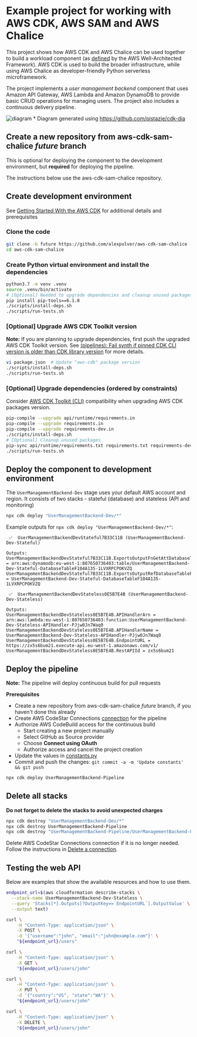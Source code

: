 # Example project for working with AWS CDK, AWS SAM and AWS Chalice
This project shows how AWS CDK and AWS Chalice can be used together to build 
a workload component (as [defined](https://docs.aws.amazon.com/wellarchitected/latest/framework/welcome.html#introduction)
by the AWS Well-Architected Framework). AWS CDK is used to build the broader 
infrastructure, while using AWS Chalice as developer-friendly Python serverless microframework.

The project implements a *user management backend* component that uses 
Amazon API Gateway, AWS Lambda and Amazon DynamoDB to provide basic 
CRUD operations for managing users. The project also includes a continuous 
delivery pipeline.

![diagram](https://user-images.githubusercontent.com/4362270/128628347-355923de-09af-4e82-bf2c-64f9496cfe95.png)
\* Diagram generated using https://github.com/pistazie/cdk-dia

## Create a new repository from aws-cdk-sam-chalice *future* branch
This is optional for deploying the component to the development environment, but 
**required** for deploying the pipeline.

The instructions below use the aws-cdk-sam-chalice repository.

## Create development environment
See [Getting Started With the AWS CDK](https://docs.aws.amazon.com/cdk/latest/guide/getting_started.html)
for additional details and prerequisites

### Clone the code
```bash
git clone -b future https://github.com/alexpulver/aws-cdk-sam-chalice
cd aws-cdk-sam-chalice
```

### Create Python virtual environment and install the dependencies
```bash
python3.7 -m venv .venv
source .venv/bin/activate
# [Optional] Needed to upgrade dependencies and cleanup unused packages
pip install pip-tools==6.1.0
./scripts/install-deps.sh
./scripts/run-tests.sh
```

### [Optional] Upgrade AWS CDK Toolkit version
**Note:** If you are planning to upgrade dependencies, first push the upgraded AWS CDK Toolkit version.
See [(pipelines): Fail synth if pinned CDK CLI version is older than CDK library version](https://github.com/aws/aws-cdk/issues/15519) 
for more details.

```bash
vi package.json  # Update "aws-cdk" package version
./scripts/install-deps.sh
./scripts/run-tests.sh
```

### [Optional] Upgrade dependencies (ordered by constraints)
Consider [AWS CDK Toolkit (CLI)](https://docs.aws.amazon.com/cdk/latest/guide/reference.html#versioning) compatibility 
when upgrading AWS CDK packages version.

```bash
pip-compile --upgrade api/runtime/requirements.in
pip-compile --upgrade requirements.in
pip-compile --upgrade requirements-dev.in
./scripts/install-deps.sh
# [Optional] Cleanup unused packages
pip-sync api/runtime/requirements.txt requirements.txt requirements-dev.txt
./scripts/run-tests.sh
```

## Deploy the component to development environment
The `UserManagementBackend-Dev` stage uses your default AWS account and region.
It consists of two stacks - stateful (database) and stateless (API and monitoring) 

```bash
npx cdk deploy "UserManagementBackend-Dev/*"
```

Example outputs for `npx cdk deploy "UserManagementBackend-Dev/*"`:
```text
 ✅  UserManagementBackendDevStateful7B33C11B (UserManagementBackend-Dev-Stateful)

Outputs:
UserManagementBackendDevStateful7B33C11B.ExportsOutputFnGetAttDatabaseTableF104A135ArnDAC15A6A = arn:aws:dynamodb:eu-west-1:807650736403:table/UserManagementBackend-Dev-Stateful-DatabaseTableF104A135-1LVXRPCPOKVZQ
UserManagementBackendDevStateful7B33C11B.ExportsOutputRefDatabaseTableF104A1356B7D7D8A = UserManagementBackend-Dev-Stateful-DatabaseTableF104A135-1LVXRPCPOKVZQ
```
```text
 ✅  UserManagementBackendDevStateless0E5B7E4B (UserManagementBackend-Dev-Stateless)

Outputs:
UserManagementBackendDevStateless0E5B7E4B.APIHandlerArn = arn:aws:lambda:eu-west-1:807650736403:function:UserManagementBackend-Dev-Stateless-APIHandler-PJjw0Jn7Waq0
UserManagementBackendDevStateless0E5B7E4B.APIHandlerName = UserManagementBackend-Dev-Stateless-APIHandler-PJjw0Jn7Waq0
UserManagementBackendDevStateless0E5B7E4B.EndpointURL = https://zx5s6bum21.execute-api.eu-west-1.amazonaws.com/v1/
UserManagementBackendDevStateless0E5B7E4B.RestAPIId = zx5s6bum21
```

## Deploy the pipeline
**Note:** The pipeline will deploy continuous build for pull requests

**Prerequisites**
- Create a new repository from aws-cdk-sam-chalice *future* branch, if you haven't done 
  this already
- Create AWS CodeStar Connections [connection](https://docs.aws.amazon.com/dtconsole/latest/userguide/welcome-connections.html)
  for the pipeline
- Authorize AWS CodeBuild access for the continuous build
  - Start creating a new project manually
  - Select GitHub as Source provider
  - Choose **Connect using OAuth**
  - Authorize access and cancel the project creation
- Update the values in [constants.py](constants.py)
- Commit and push the changes: `git commit -a -m 'Update constants' && git push`

```bash
npx cdk deploy UserManagementBackend-Pipeline
```

## Delete all stacks
**Do not forget to delete the stacks to avoid unexpected charges**
```bash
npx cdk destroy "UserManagementBackend-Dev/*"
npx cdk destroy UserManagementBackend-Pipeline
npx cdk destroy "UserManagementBackend-Pipeline/UserManagementBackend-Prod/*"
```

Delete AWS CodeStar Connections connection if it is no longer needed. Follow the instructions
in [Delete a connection](https://docs.aws.amazon.com/dtconsole/latest/userguide/connections-delete.html).

## Testing the web API
Below are examples that show the available resources and how to use them.

```bash
endpoint_url=$(aws cloudformation describe-stacks \
  --stack-name UserManagementBackend-Dev-Stateless \
  --query 'Stacks[*].Outputs[?OutputKey==`EndpointURL`].OutputValue' \
  --output text)

curl \
    -H "Content-Type: application/json" \
    -X POST \
    -d '{"username":"john", "email":"john@example.com"}' \
    "${endpoint_url}/users"

curl \
    -H "Content-Type: application/json" \
    -X GET \
    "${endpoint_url}/users/john"

curl \
    -H "Content-Type: application/json" \
    -X PUT \
    -d '{"country":"US", "state":"WA"}' \
    "${endpoint_url}/users/john"

curl \
    -H "Content-Type: application/json" \
    -X DELETE \
    "${endpoint_url}/users/john"
```
